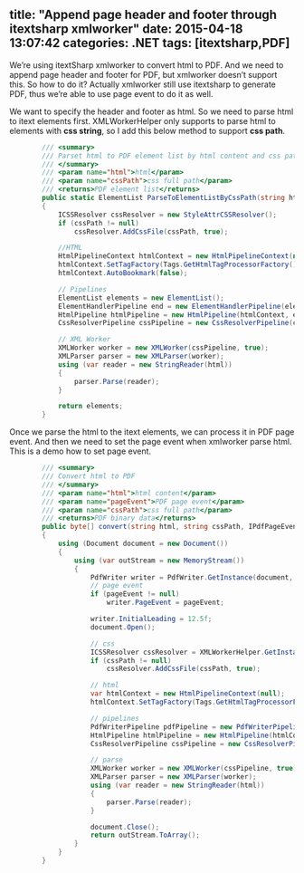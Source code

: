 title: "Append page header and footer through itextsharp xmlworker"
date: 2015-04-18 13:07:42
categories: .NET
tags: [itextsharp,PDF]
---
We’re using itextSharp xmlworker to convert html to PDF.  And we need to append page header and footer for PDF, but xmlworker doesn’t support this. So how to do it? Actually xmlworker still use itextsharp to generate PDF, thus we’re able to use page event to do it as well.

We want to specify the header and footer as html. So we need to parse html to itext elements first. XMLWorkerHelper only supports to parse html to elements with **css string**, so I add this below method to support **css path**.

```csharp
        /// <summary>
        /// Parset html to PDF element list by html content and css path
        /// </summary>
        /// <param name="html">html</param>
        /// <param name="cssPath">css full path</param>
        /// <returns>PDF element list</returns>
        public static ElementList ParseToElementListByCssPath(string html, string cssPath)
        {
            ICSSResolver cssResolver = new StyleAttrCSSResolver();
            if (cssPath != null)
                cssResolver.AddCssFile(cssPath, true);

            //HTML
            HtmlPipelineContext htmlContext = new HtmlPipelineContext(null);
            htmlContext.SetTagFactory(Tags.GetHtmlTagProcessorFactory());
            htmlContext.AutoBookmark(false);

            // Pipelines
            ElementList elements = new ElementList();
            ElementHandlerPipeline end = new ElementHandlerPipeline(elements, null);
            HtmlPipeline htmlPipeline = new HtmlPipeline(htmlContext, end);
            CssResolverPipeline cssPipeline = new CssResolverPipeline(cssResolver, htmlPipeline);

            // XML Worker
            XMLWorker worker = new XMLWorker(cssPipeline, true);
            XMLParser parser = new XMLParser(worker);
            using (var reader = new StringReader(html))
            {
                parser.Parse(reader);
            }

            return elements;
        }
```

Once we parse the html to the itext elements, we can process it in PDF page event. And then we need to set the page event when xmlworker parse html.
This is a demo how to set page event.

```csharp
        /// <summary>
        /// Convert html to PDF
        /// </summary>
        /// <param name="html">html content</param>
        /// <param name="pageEvent">PDF page event</param>
        /// <param name="cssPath">css full path</param>
        /// <returns>PDF binary data</returns>
        public byte[] convert(string html, string cssPath, IPdfPageEvent pageEvent)
        {
            using (Document document = new Document())
            {
                using (var outStream = new MemoryStream())
                {
                    PdfWriter writer = PdfWriter.GetInstance(document, outStream);
                    // page event
                    if (pageEvent != null)
                        writer.PageEvent = pageEvent;

                    writer.InitialLeading = 12.5f;
                    document.Open();

                    // css
                    ICSSResolver cssResolver = XMLWorkerHelper.GetInstance().GetDefaultCssResolver(false);
                    if (cssPath != null)
                        cssResolver.AddCssFile(cssPath, true);

                    // html 
                    var htmlContext = new HtmlPipelineContext(null);
                    htmlContext.SetTagFactory(Tags.GetHtmlTagProcessorFactory());

                    // pipelines
                    PdfWriterPipeline pdfPipeline = new PdfWriterPipeline(document, writer);
                    HtmlPipeline htmlPipeline = new HtmlPipeline(htmlContext, pdfPipeline);
                    CssResolverPipeline cssPipeline = new CssResolverPipeline(cssResolver, htmlPipeline);

                    // parse
                    XMLWorker worker = new XMLWorker(cssPipeline, true);
                    XMLParser parser = new XMLParser(worker);
                    using (var reader = new StringReader(html))
                    {
                        parser.Parse(reader);
                    }

                    document.Close();
                    return outStream.ToArray();
                }
            }
        }
```
